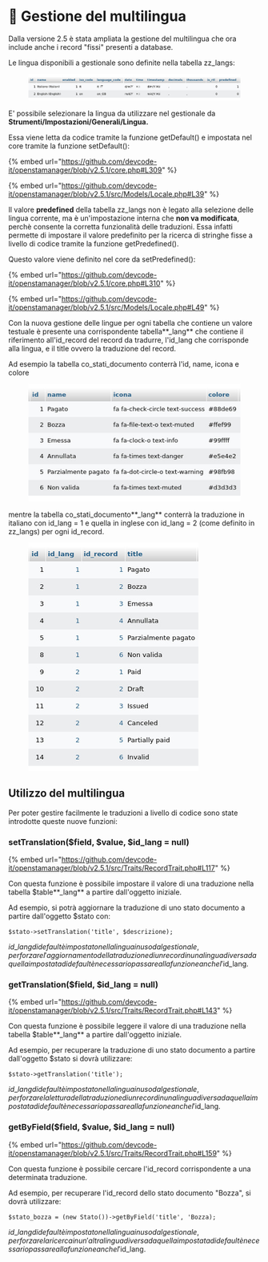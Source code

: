 # 📒 Gestione del multilingua

Dalla versione 2.5 è stata ampliata la gestione del multilingua che ora include anche i record "fissi" presenti a database.

Le lingua disponibili a gestionale sono definite nella tabella zz\_langs:

<figure><img src="../../.gitbook/assets/immagine (1001).png" alt=""><figcaption></figcaption></figure>

E' possibile selezionare la lingua da utilizzare nel gestionale da **Strumenti/Impostazioni/Generali/Lingua.**

Essa viene letta da codice tramite la funzione getDefault() e impostata nel core tramite la funzione setDefault():

{% embed url="https://github.com/devcode-it/openstamanager/blob/v2.5.1/core.php#L309" %}

{% embed url="https://github.com/devcode-it/openstamanager/blob/v2.5.1/src/Models/Locale.php#L39" %}

Il valore **predefined** della tabella zz\_langs non è legato alla selezione delle lingua corrente, ma è un'impostazione interna che **non va modificata**, perchè consente la corretta funzionalità delle traduzioni. Essa infatti permette di impostare il valore predefinito per la ricerca di stringhe fisse a livello di codice tramite la funzione getPredefined().

Questo valore viene definito nel core da setPredefined():

{% embed url="https://github.com/devcode-it/openstamanager/blob/v2.5.1/core.php#L310" %}

{% embed url="https://github.com/devcode-it/openstamanager/blob/v2.5.1/src/Models/Locale.php#L49" %}

Con la nuova gestione delle lingue per ogni tabella che contiene un valore testuale è presente una corrispondente tabella**\_lang** che contiene il riferimento all'id\_record del record da tradurre, l'id\_lang che corrisponde alla lingua, e il title ovvero la traduzione del record.

Ad esempio la tabella co\_stati\_documento conterrà l'id, name, icona e colore

<figure><img src="../../.gitbook/assets/immagine (1002).png" alt=""><figcaption></figcaption></figure>

mentre la tabella co\_stati\_documento**\_lang** conterrà la traduzione in italiano con id\_lang = 1 e quella in inglese con id\_lang = 2 (come definito in zz\_langs) per ogni id\_record.

<figure><img src="../../.gitbook/assets/immagine (1003).png" alt=""><figcaption></figcaption></figure>

## Utilizzo del multilingua

Per poter gestire facilmente le traduzioni a livello di codice sono state introdotte queste nuove funzioni:

### setTranslation($field, $value, $id\_lang = null)

{% embed url="https://github.com/devcode-it/openstamanager/blob/v2.5.1/src/Traits/RecordTrait.php#L117" %}

Con questa funzione è possibile impostare il valore di una traduzione nella tabella $table**\_lang** a partire dall'oggetto iniziale.&#x20;

Ad esempio, si potrà aggiornare la traduzione di uno stato documento a partire dall'oggetto $stato con:

```
$stato->setTranslation('title', $descrizione);
```

$id\_lang di default è impostato nella lingua in uso dal gestionale, per forzare l'aggiornamento della traduzione di un record in una lingua diversa da quella impostata di default è necessario passare alla funzione anche l'$id\_lang.

### getTranslation($field, $id\_lang = null)

{% embed url="https://github.com/devcode-it/openstamanager/blob/v2.5.1/src/Traits/RecordTrait.php#L143" %}

Con questa funzione è possibile leggere il valore di una traduzione nella tabella $table**\_lang** a partire dall'oggetto iniziale.

Ad esempio, per recuperare la traduzione di uno stato documento a partire dall'oggetto $stato si dovrà utilizzare:

```
$stato->getTranslation('title');
```

$id\_lang di default è impostato nella lingua in uso dal gestionale, per forzare la lettura della traduzione di un record in una lingua diversa da quella impostata di default è necessario passare alla funzione anche l'$id\_lang.

### getByField($field, $value, $id\_lang = null)

{% embed url="https://github.com/devcode-it/openstamanager/blob/v2.5.1/src/Traits/RecordTrait.php#L159" %}

Con questa funzione è possibile cercare l'id\_record corrispondente a una determinata traduzione.

Ad esempio, per recuperare l'id\_record dello stato documento "Bozza", si dovrà utilizzare:

```
$stato_bozza = (new Stato())->getByField('title', 'Bozza);
```

$id\_lang di default è impostato nella lingua in uso dal gestionale, per forzare la ricerca in un'altra lingua diversa da quella impostata di default è necessario passare alla funzione anche l'$id\_lang.
